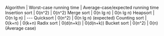 Algorithm      | Worst-case running time | Average-case/expected running time
Insertion sort | 0(n^2)                  | 0(n^2)
Merge sort     | 0(n lg n)               | 0(n lg n)
Heapsort       | O(n lg n)               | ---
Quicksort      | 0(n^2)                  | 0(n lg n) (expected)
Counting sort  | 0(k+n)                  | 0(k+n)
Radix sort     | 0(d(n+k))               | 0(d(n+k))
Bucket sort    | 0(n^2)                  | 0(n) (Average case)
